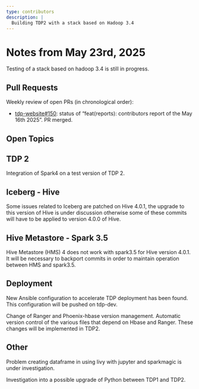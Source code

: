 ```yaml
---
type: contributors
description: |
  Building TDP2 with a stack based on Hadoop 3.4
---
```


# Notes from May 23rd, 2025

Testing of a stack based on hadoop 3.4 is still in progress. 

## Pull Requests

Weekly review of open PRs (in chronological order):

- [tdp-website#150](https://github.com/TOSIT-IO/tdp-website/pull/150): status of “feat(reports): contributors report of the May 16th 2025”. PR merged.

## Open Topics

## TDP 2

Integration of Spark4 on a test version of TDP 2.

## Iceberg - Hive

Some issues related to Iceberg are patched on Hive 4.0.1, the upgrade to this version of Hive is under discussion otherwise some of these commits will have to be applied to version 4.0.0 of Hive. 

## Hive Metastore - Spark 3.5

Hive Metastore (HMS) 4 does not work with spark3.5 for Hive version 4.0.1. It will be necessary to backport commits in order to maintain operation between HMS and spark3.5.

## Deployment

New Ansible configuration to accelerate TDP deployment has been found. This configuration will be pushed on tdp-dev.

Change of Ranger and Phoenix-hbase version management. Automatic version control of the various files that depend on Hbase and Ranger.  These changes will be implemented in TDP2.

## Other 

Problem creating dataframe in using livy with jupyter and sparkmagic is under investigation. 

Investigation into a possible upgrade of Python between TDP1 and TDP2.

